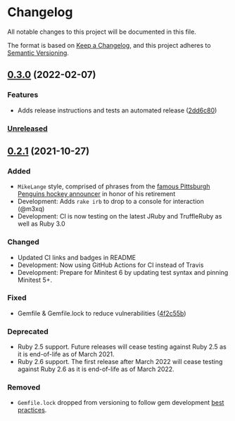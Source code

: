 # Changelog

All notable changes to this project will be documented in this file.

The format is based on [Keep a Changelog](https://keepachangelog.com/en/1.0.0/),
and this project adheres to [Semantic Versioning](https://semver.org/spec/v2.0.0.html).

## [0.3.0](https://github.com/colindean/fillertext/compare/v0.2.1...v0.3.0) (2022-02-07)


### Features

* Adds release instructions and tests an automated release ([2dd6c80](https://github.com/colindean/fillertext/commit/2dd6c80d83eac2b7c05e431a505fbb4a4b5da175))

### [Unreleased](https://www.github.com/colindean/fillertext/compare/v0.2.1...master)

## [0.2.1](https://www.github.com/colindean/fillertext/compare/v0.2.0...v0.2.1) (2021-10-27)

### Added

* `MikeLange` style, comprised of phrases from the [famous Pittsburgh Penguins hockey announcer](https://en.wikipedia.org/wiki/Mike_Lange) in honor of his retirement
* Development: Adds `rake irb` to drop to a console for interaction (@m3xq)
* Development: CI is now testing on the latest JRuby and TruffleRuby as well as Ruby 3.0

### Changed

* Updated CI links and badges in README
* Development: Now using GitHub Actions for CI instead of Travis
* Development: Prepare for Minitest 6 by updating test syntax and pinning Minitest 5+.

### Fixed

* Gemfile & Gemfile.lock to reduce vulnerabilities ([4f2c55b](https://www.github.com/colindean/fillertext/commit/4f2c55b29868d8e9ea174e53508d17167a36c3d7))

### Deprecated

* Ruby 2.5 support. Future releases will cease testing against Ruby 2.5 as it is end-of-life as of March 2021.
* Ruby 2.6 support. The first release after March 2022 will cease testing against Ruby 2.6 as it is end-of-life as of March 2022.

### Removed

* `Gemfile.lock` dropped from versioning to follow gem development [best practices](https://yehudakatz.com/2010/12/16/clarifying-the-roles-of-the-gemspec-and-gemfile/).
